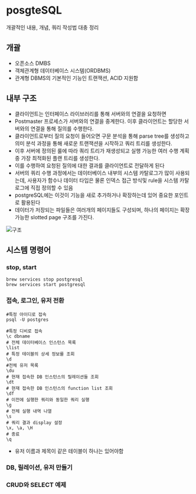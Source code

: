 # posgteSQL

개괄적인 내용, 개념, 쿼리 작성법 대충 정리

## 개괄

- 오픈소스 DMBS
- 객체관계형 데이터베이스 시스템(ORDBMS)
- 관계형 DBMS의 기본적인 기능인 트랜잭션, ACID 지원함

## 내부 구조

- 클라이언트는 인터페이스 라이브러리를 통해 서버와의 연결을 요청하면
- Postmaster 프로세스가 서버와의 연결을 중계한다. 이후 클라이언트는 할당한 서버와의 연결을 통해 질의를 수행한다.
- 클라이언트로부터 질의 요청이 들어오면 구문 분석을 통해 parse tree를 생성하고 의미 분석 과정을 통해 새로운 트랜잭션을 시작하고 쿼리 트리를 생성한다.
- 이후 서버에 정의된 룰에 따라 쿼리 트리가 재생성되고 실행 가능한 여러 수행 계획 중 가장 최적화된 플랜 트리를 생성한다.
- 이를 수행하여 요청된 질의에 대한 결과를 클라이언트로 전달하게 된다
- 서버의 쿼리 수행 과정에서는 데이터베이스 내부의 시스템 카탈로그가 많이 사용되는데, 사용자가 함수나 데이터 타입은 물론 인덱스 접근 방식및 rule을 시스템 카탈로그에 직접 정의할 수 있음
- postgreSQL에는 이것이 기능을 새로 추가하거나 확장하는데 있어 중요한 포인트로 활용된다
- 데이터가 저장되는 파일들은 여러개의 페이지들도 구성되며, 하나의 페이지는 확장 가능한 slotted page 구조를 가진다.

![구조](https://d2.naver.com/content/images/2015/06/helloworld-227936-8.png)

## 시스템 명령어

### stop, start

```shell
brew services stop postgresql
brew services start postgresql
```

### 접속, 로그인, 유저 전환

```shell
#특정 아이디로 접속
psql -U postgres

#특정 디비로 접속
\c dbname
# 전체 데이터베이스 인스턴스 목록
\list
# 특정 테이블의 상세 정보를 조회 
\d
#전체 유저 목록
\du
# 현재 접속한 DB 인스턴스의 릴레이션들 조회
\dt
# 현재 접속한 DB 인스턴스의 function list 조회
\df
# 이전에 실행한 쿼리와 동일한 쿼리 실행
\g
# 전체 실행 내역 나열
\s
# 쿼리 결과 display 설정
\x, \a, \H
# 종료
\q
```

- 유저 이름과 제목이 같은 테이블이 하나는 있어야함

### DB, 릴레이션, 유저 만들기

### CRUD와 SELECT 예제


